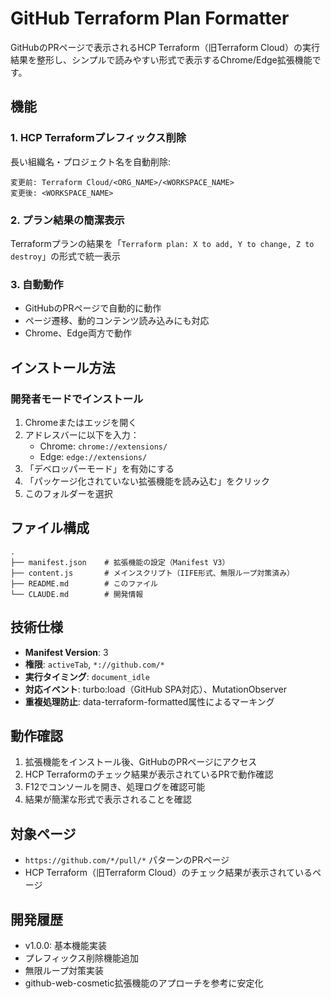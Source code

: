 # GitHub Terraform Plan Formatter

GitHubのPRページで表示されるHCP Terraform（旧Terraform Cloud）の実行結果を整形し、シンプルで読みやすい形式で表示するChrome/Edge拡張機能です。

## 機能

### 1. HCP Terraformプレフィックス削除
長い組織名・プロジェクト名を自動削除:
```
変更前: Terraform Cloud/<ORG_NAME>/<WORKSPACE_NAME>
変更後: <WORKSPACE_NAME>
```

### 2. プラン結果の簡潔表示
Terraformプランの結果を「`Terraform plan: X to add, Y to change, Z to destroy`」の形式で統一表示

### 3. 自動動作
- GitHubのPRページで自動的に動作
- ページ遷移、動的コンテンツ読み込みにも対応
- Chrome、Edge両方で動作

## インストール方法

### 開発者モードでインストール

1. Chromeまたはエッジを開く
2. アドレスバーに以下を入力：
   - Chrome: `chrome://extensions/`
   - Edge: `edge://extensions/`
3. 「デベロッパーモード」を有効にする
4. 「パッケージ化されていない拡張機能を読み込む」をクリック
5. このフォルダーを選択

## ファイル構成

```
.
├── manifest.json    # 拡張機能の設定（Manifest V3）
├── content.js       # メインスクリプト（IIFE形式、無限ループ対策済み）
├── README.md        # このファイル
└── CLAUDE.md        # 開発情報
```

## 技術仕様

- **Manifest Version**: 3
- **権限**: `activeTab`, `*://github.com/*`
- **実行タイミング**: `document_idle`
- **対応イベント**: turbo:load（GitHub SPA対応）、MutationObserver
- **重複処理防止**: data-terraform-formatted属性によるマーキング

## 動作確認

1. 拡張機能をインストール後、GitHubのPRページにアクセス
2. HCP Terraformのチェック結果が表示されているPRで動作確認
3. F12でコンソールを開き、処理ログを確認可能
4. 結果が簡潔な形式で表示されることを確認

## 対象ページ

- `https://github.com/*/pull/*` パターンのPRページ
- HCP Terraform（旧Terraform Cloud）のチェック結果が表示されているページ

## 開発履歴

- v1.0.0: 基本機能実装
- プレフィックス削除機能追加
- 無限ループ対策実装
- github-web-cosmetic拡張機能のアプローチを参考に安定化